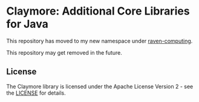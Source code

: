 # Claymore: Additional Core Libraries for Java

This repository has moved to my new namespace under [raven-computing](https://github.com/raven-computing/claymore).

This repository may get removed in the future.

## License

The Claymore library is licensed under the Apache License Version 2 - see the [LICENSE](LICENSE) for details.


